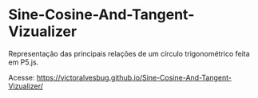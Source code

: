 # Sine-Cosine-And-Tangent-Vizualizer
Representação das principais relações de um círculo trigonométrico feita em P5.js.

Acesse: https://victoralvesbug.github.io/Sine-Cosine-And-Tangent-Vizualizer/
